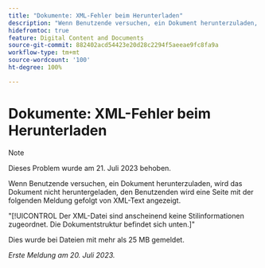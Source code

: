 ```yaml
---
title: "Dokumente: XML-Fehler beim Herunterladen"
description: "Wenn Benutzende versuchen, ein Dokument herunterzuladen, wird das Dokument nicht heruntergeladen, den Benutzenden wird eine Seite mit einer Meldung gefolgt von XML-Text angezeigt."
hidefromtoc: true
feature: Digital Content and Documents
source-git-commit: 882402acd54423e20d28c2294f5aeeae9fc8fa9a
workflow-type: tm+mt
source-wordcount: '100'
ht-degree: 100%

---
```



# Dokumente: XML-Fehler beim Herunterladen

<!--WF, WFP TOCs-->

>[!NOTE]
>
>Dieses Problem wurde am 21. Juli 2023 behoben.

Wenn Benutzende versuchen, ein Dokument herunterzuladen, wird das Dokument nicht heruntergeladen, den Benutzenden wird eine Seite mit der folgenden Meldung gefolgt von XML-Text angezeigt.

&quot;[!UICONTROL Der XML-Datei sind anscheinend keine Stilinformationen zugeordnet. Die Dokumentstruktur befindet sich unten.]&quot;

Dies wurde bei Dateien mit mehr als 25 MB gemeldet.

_Erste Meldung am 20. Juli 2023._
